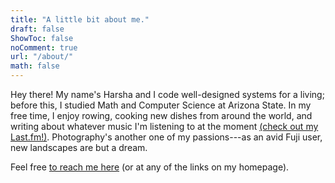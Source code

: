 ```yaml
---
title: "A little bit about me."
draft: false
ShowToc: false
noComment: true
url: "/about/"
math: false
---
```


Hey there! My name's Harsha and I code well-designed systems for a living; before this, I studied Math and Computer Science at Arizona State. In my free time, I enjoy rowing, cooking new dishes from around the world, and writing about whatever music I'm listening to at the moment [(check out my Last.fm!)](https://www.last.fm/user/batouttahellcat). Photography's another one of my passions---as an avid Fuji user, new landscapes are but a dream.

Feel free [to reach me here](mailto:hlakamsani+website@gmail.com) (or at any of the links on my homepage).